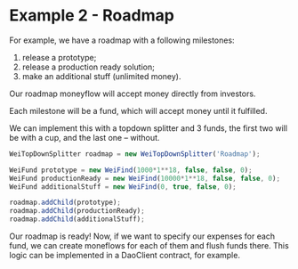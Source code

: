 # Example 2 - Roadmap

For example, we have a roadmap with a following milestones:

1. release a prototype;
2. release a production ready solution;
3. make an additional stuff \(unlimited money\).

Our roadmap moneyflow will accept money directly from investors. 

Each milestone will be a fund, which will accept money until it fulfilled. 

We can implement this with a topdown splitter and 3 funds, the first two will be with a cup, and the last one – without.

```javascript
WeiTopDownSplitter roadmap = new WeiTopDownSplitter('Roadmap');

WeiFund prototype = new WeiFind(1000*1**18, false, false, 0);
WeiFund productionReady = new WeiFind(10000*1**18, false, false, 0);
WeiFund additionalStuff = new WeiFind(0, true, false, 0);

roadmap.addChild(prototype);
roadmap.addChild(productionReady);
roadmap.addChild(additionalStuff);
```

Our roadmap is ready! Now, if we want to specify our expenses for each fund, we can create moneflows for each of them and flush funds there. This logic can be implemented in a DaoClient contract, for example.

